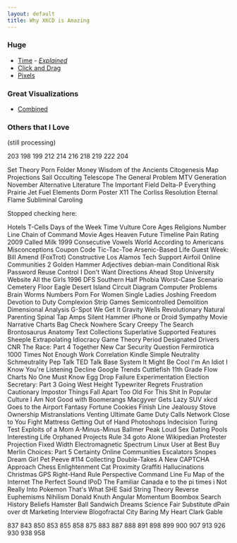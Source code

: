 ```yaml
---
layout: default
title: Why XKCD is Amazing
---
```


### Huge
* [Time](http://xkcd.com/1190/) - *[Explained]()*
* [Click and Drag](http://xkcd.com/1110/)
* [Pixels](http://xkcd.com/1416/)

### Great Visualizations

* [Combined](https://docs.google.com/file/d/0ByCdKb1LorptYURtQ3dyT19oeVU/edit)

### Others that I Love 

(still processing) 

203
198
199
212
214
216
218
219
222
204







Set Theory
Porn Folder
Money
Wisdom of the Ancients
Citogenesis
Map Projections
Sail
Occulting Telescope
The General Problem
MTV Generation
November
Alternative Literature
The Important Field
Delta-P
Everything
Prairie
Jet Fuel
Elements
Dorm Poster
X11
The Corliss Resolution
Eternal Flame
Subliminal
Caroling


Stopped checking here:

Hotels
T-Cells
Days of the Week
Time Vulture
Core
Ages
Religions
Number Line
Chain of Command
Movie Ages
Heaven
Future Timeline
Pain Rating
2009 Called
Milk
1999
Consecutive Vowels
World According to Americans
Misconceptions
Coupon Code
Tic-Tac-Toe
Arsenic-Based Life
Guest Week: Bill Amend (FoxTrot)
Constructive
Los Alamos
Tech Support
Airfoil
Online Communities 2
Golden Hammer
Adjectives
debian-main
Conditional Risk
Password Reuse
Control
I Don't Want Directions
Ahead Stop
University Website
All the Girls
1996
DFS
Southern Half
Phobia
Worst-Case Scenario
Cemetery
Floor
Eagle
Desert Island
Circuit Diagram
Computer Problems
Brain Worms
Numbers
Porn For Women
Single Ladies
Joshing
Freedom
Devotion to Duty
Complexion
Strip Games
Semicontrolled Demolition
Dimensional Analysis
G-Spot
We Get It
Gravity Wells
Revolutionary
Natural Parenting
Spinal Tap Amps
Silent Hammer
iPhone or Droid
Sympathy
Movie Narrative Charts
Bag Check
Nowhere
Scary
Creepy
The Search
Brontosaurus
Anatomy Text
Collections
Superlative
Supported Features
Sheeple
Extrapolating
Idiocracy
Game Theory
Period
Designated Drivers
CNR
The Race: Part 4
Together
New Car
Security Question
Fermirotica
1000 Times
Not Enough Work
Correlation
Kindle
Simple
Neutrality Schmeutrality
Pep Talk
TED Talk
Base System
It Might Be Cool
I'm An Idiot
I Know You're Listening
Decline
Google Trends
Cuttlefish
11th Grade
Flow Charts
No One Must Know
Egg Drop Failure
Experimentation
Election
Secretary: Part 3
Going West
Height
Typewriter
Regrets
Frustration
Cautionary
Impostor
Things Fall Apart
Too Old For This Shit
In Popular Culture
I Am Not Good with Boomerangs
Macgyver Gets Lazy
SUV
xkcd Goes to the Airport
Fantasy
Fortune Cookies
Finish Line
Jealousy
Stove Ownership
Mistranslations
Venting
Ultimate Game
Duty Calls
Network
Close to You
Fight
Mattress
Getting Out of Hand
Photoshops
Indecision
Turing Test
Exploits of a Mom
A-Minus-Minus
Ballmer Peak
Loud Sex
Dating Pools
Interesting Life
Orphaned Projects
Rule 34
goto
Alone
Wikipedian Protester
Projection
Fixed Width
Electromagnetic Spectrum
Linux User at Best Buy
Merlin
Choices: Part 5
Certainty
Online Communities
Escalators
Snopes
Dream Girl
Pet Peeve #114
Collecting Double-Takes
A New CAPTCHA Approach
Chess Enlightenment
Cat Proximity
Graffiti
Hallucinations
Christmas GPS
Right-Hand Rule
Perspective
Command Line Fu
Map of the Internet
The Perfect Sound
IPoD
The Familiar
Canada
e to the pi times i
Not Really Into Pokemon
That's What SHE Said
String Theory
Reverse Euphemisms
Nihilism
Donald Knuth
Angular Momentum
Boombox
Search History
Beliefs
Hamster Ball
Sandwich
Dreams
Science Fair
Substitute
dPain over dt
Marketing Interview
Blogofractal
City
Baring My Heart
Clark Gable








837
843
850
853
855
858
875
883
887
888
891
898
899
900
907
913
926
930
938
958
